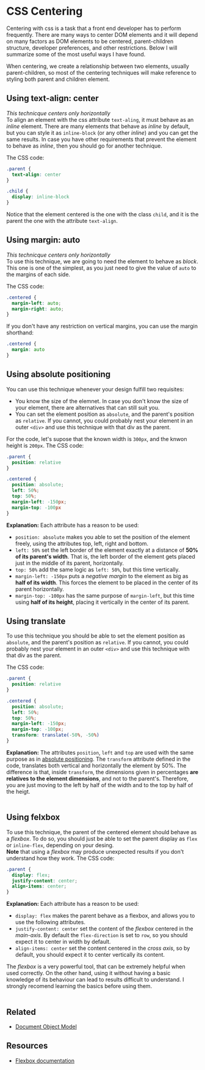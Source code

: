 # CSS Centering

Centering with css is a task that a front end developer has to perform frequently. There are many ways to center DOM elements and it will depend on many factors as DOM elements to be centered, parent-children structure, developer preferences, and other restrictions. Below I will summarize some of the most useful ways I have found.

When centering, we create a relationship between two elements, usually parent-children, so most of the centering techniques will make reference to styling both parent and children element.

## Using text-align: center
*This technicque centers only horizontally*  
To align an element with the css attribute `text-aling`, it must behave as an *inline* element. There are many elements that behave as *inline* by default, but you can style it as `inline-block` (or any other *inline*) and you can get the same results. In case you have other requirements that prevent the element to behave as *inline*, then you should go for another technique.

The CSS code:
```CSS
.parent {
  text-align: center
}

.child {
  display: inline-block
}
```

Notice that the element centered is the one with the class `child`, and it is the parent the one with the attribute `text-align`.

## Using margin: auto
*This technicque centers only horizontally*  
To use this technique, we are going to need the element to behave as *block*. This one is one of the simplest, as you just need to give the value of `auto` to the margins of each side.

The CSS code:
```CSS
.centered {
  margin-left: auto;
  margin-right: auto;
}
```

If you don't have any restriction on vertical margins, you can use the margin shorthand:
```CSS
.centered {
  margin: auto
}
```

## Using absolute positioning
You can use this technique whenever your design fulfill two requisites:
  * You know the size of the elemnet. In case you don't know the size of your element, there are alternatives that can still suit you.
  * You can set the element position as `absolute`, and the parent's position as `relative`. If you cannot, you could probably nest your element in an outer `<div>` and use this technique with that div as the parent.

For the code, let's supose that the known width is `300px`, and the knwon height is `200px`. The CSS code:
```CSS
.parent {
  position: relative
}

.centered {
  position: absolute;
  left: 50%;
  top: 50%;
  margin-left: -150px;
  margin-top: -100px
}
```
**Explanation:** Each attribute has a reason to be used:
  * `position: absolute` makes you able to set the position of the element freely, using the attributes top, left, right and bottom.
  * `left: 50%` set the left border of the element exactly at a distance of **50% of its parent's width**. That is, the left border of the element gets placed just in the middle of its parent, horizontally.
  * `top: 50%` add the same logic as `left: 50%`, but this time vertically.
  * `margin-left: -150px` puts a *negative margin* to the element as big as **half of its width**. This forces the element to be placed in the center of its parent horizontally.
  * `margin-top: -100px` has the same purpose of `margin-left`, but this time using **half of its height**, placing it vertically in the center of its parent.

## Using translate
To use this technique you should be able to set the element position as `absolute`, and the parent's position as `relative`. If you cannot, you could probably nest your element in an outer `<div>` and use this technique with that div as the parent.

The CSS code:
```CSS
.parent {
  position: relative
}

.centered {
  position: absolute;
  left: 50%;
  top: 50%;
  margin-left: -150px;
  margin-top: -100px;
  transform: translate(-50%, -50%)
}
```
**Explanation:** The attributes `position`, `left` and `top` are used with the same purpose as in [absolute positioning](#using-absolute-positioning). The `transform` attribute defined in the code, translates both vertical and horizontally the element by 50%. The difference is that, inside `transform`, the dimensions given in percentages **are relatives to the element dimensions**, and not to the parent's. Therefore, you are just moving to the left by half of the width and to the top by half of the heigt.
<br/>
<br/>
## Using felxbox
To use this technique, the parent of the centered element should behave as a *flexbox*. To do so, you should just be able to set the parent display as `flex` or `inline-flex`, depending on your desing.  
**Note** that using a *flexbox* may produce unexpected results if you don't understand how they work.
The CSS code:
```CSS
.parent {
  display: flex;
  justify-content: center;
  align-items: center;
}
```
**Explanation:** Each attribute has a reason to be used:
  * `display: flex` makes the parent behave as a flexbox, and allows you to use the following attributes.
  * `justify-content: center` set the content of the *flexbox* centered in the *main-axis*. By default the `flex-direction` is set to `row`, so you should expect it to center in width by default.
  * `align-items: center` set the content centered in the *cross axis*, so by default, you should expect it to center vertically its content.

The *flexbox* is a very powerful tool, that can be extremely helpful when used correctly. On the other hand, using it without having a basic knowledge of its behaviour can lead to results difficult to understand. I strongly recomend learning the basics before using them.
<br/>
<br/>
## Related

- [Document Object Model](https://github.com/codingforeveryone/READMEs/blob/master/html-css/document-object-model.md)

## Resources

- [Flexbox documentation](https://developer.mozilla.org/en-US/docs/Web/CSS/CSS_Flexible_Box_Layout)
